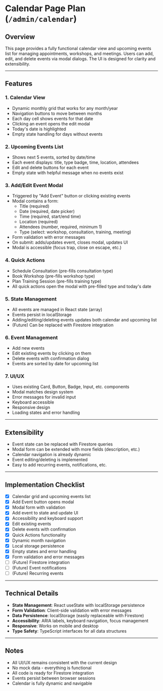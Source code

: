 # Calendar Page Plan (`/admin/calendar`)

## Overview
This page provides a fully functional calendar view and upcoming events list for managing appointments, workshops, and meetings. Users can add, edit, and delete events via modal dialogs. The UI is designed for clarity and extensibility.

---

## Features

### 1. Calendar View
- Dynamic monthly grid that works for any month/year
- Navigation buttons to move between months
- Each day cell shows events for that date
- Clicking an event opens the edit modal
- Today's date is highlighted
- Empty state handling for days without events

### 2. Upcoming Events List
- Shows next 5 events, sorted by date/time
- Each event displays: title, type badge, time, location, attendees
- Edit and delete buttons for each event
- Empty state with helpful message when no events exist

### 3. Add/Edit Event Modal
- Triggered by "Add Event" button or clicking existing events
- Modal contains a form:
  - Title (required)
  - Date (required, date picker)
  - Time (required, start/end time)
  - Location (required)
  - Attendees (number, required, minimum 1)
  - Type (select: workshop, consultation, training, meeting)
- Form validation with error messages
- On submit: adds/updates event, closes modal, updates UI
- Modal is accessible (focus trap, close on escape, etc.)

### 4. Quick Actions
- Schedule Consultation (pre-fills consultation type)
- Book Workshop (pre-fills workshop type)
- Plan Training Session (pre-fills training type)
- All quick actions open the modal with pre-filled type and today's date

### 5. State Management
- All events are managed in React state (array)
- Events persist in localStorage
- Adding/editing/deleting events updates both calendar and upcoming list
- (Future) Can be replaced with Firestore integration

### 6. Event Management
- Add new events
- Edit existing events by clicking on them
- Delete events with confirmation dialog
- Events are sorted by date for upcoming list

### 7. UI/UX
- Uses existing Card, Button, Badge, Input, etc. components
- Modal matches design system
- Error messages for invalid input
- Keyboard accessible
- Responsive design
- Loading states and error handling

---

## Extensibility
- Event state can be replaced with Firestore queries
- Modal form can be extended with more fields (description, etc.)
- Calendar navigation is already dynamic
- Event editing/deleting is implemented
- Easy to add recurring events, notifications, etc.

---

## Implementation Checklist
- [x] Calendar grid and upcoming events list
- [x] Add Event button opens modal
- [x] Modal form with validation
- [x] Add event to state and update UI
- [x] Accessibility and keyboard support
- [x] Edit existing events
- [x] Delete events with confirmation
- [x] Quick Actions functionality
- [x] Dynamic month navigation
- [x] Local storage persistence
- [x] Empty states and error handling
- [x] Form validation and error messages
- [ ] (Future) Firestore integration
- [ ] (Future) Event notifications
- [ ] (Future) Recurring events

---

## Technical Details
- **State Management**: React useState with localStorage persistence
- **Form Validation**: Client-side validation with error messages
- **Data Persistence**: localStorage (easily replaceable with Firestore)
- **Accessibility**: ARIA labels, keyboard navigation, focus management
- **Responsive**: Works on mobile and desktop
- **Type Safety**: TypeScript interfaces for all data structures

---

## Notes
- All UI/UX remains consistent with the current design
- No mock data - everything is functional
- All code is ready for Firestore integration
- Events persist between browser sessions
- Calendar is fully dynamic and navigable 